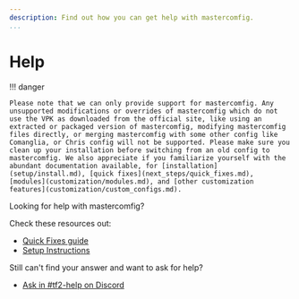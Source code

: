 ```yaml
---
description: Find out how you can get help with mastercomfig.
...
```


# Help

!!! danger

    Please note that we can only provide support for mastercomfig. Any unsupported modifications or overrides of mastercomfig which do not use the VPK as downloaded from the official site, like using an extracted or packaged version of mastercomfig, modifying mastercomfig files directly, or merging mastercomfig with some other config like Comanglia, or Chris config will not be supported. Please make sure you clean up your installation before switching from an old config to mastercomfig. We also appreciate if you familiarize yourself with the abundant documentation available, for [installation](setup/install.md), [quick fixes](next_steps/quick_fixes.md), [modules](customization/modules.md), and [other customization features](customization/custom_configs.md).
    
Looking for help with mastercomfig?

Check these resources out:

* [Quick Fixes guide](next_steps/quick_fixes.md)
* [Setup Instructions](setup/clean_up.md)

Still can't find your answer and want to ask for help?

* [Ask in #tf2-help on Discord](https://discord.gg/CuPb2zV)
